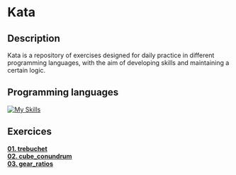# Kata

## Description
Kata is a repository of exercises designed for daily practice in different programming languages, with the aim of developing skills and maintaining a certain logic.

## Programming languages
[![My Skills](https://skillicons.dev/icons?i=js,ts)](https://skillicons.dev)

## Exercices
[**01. trebuchet**](./src/trebuchet/README.md)  
[**02. cube_conundrum**](./src/cube_conundrum/README.md)   
[**03. gear_ratios**](./src/gear_ratios/README.md)  